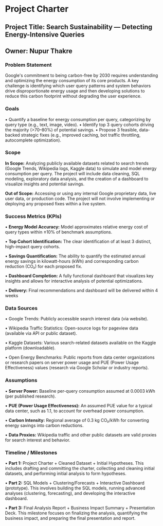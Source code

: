 # **Project Charter**



## **Project Title: Search Sustainability — Detecting Energy-Intensive Queries**


## **Owner: Nupur Thakre**





### **Problem Statement**

Google's commitment to being carbon-free by 2030 requires understanding and optimizing the energy consumption of its core products. A key challenge is identifying which user query patterns and system behaviors drive disproportionate energy usage and then developing solutions to reduce this carbon footprint without degrading the user experience.





### **Goals**

• Quantify a baseline for energy consumption per query, categorizing by query type (e.g., text, image, video).
• Identify top 3 query cohorts driving the majority (>70–80%) of potential savings.
• Propose 3 feasible, data-backed strategic fixes (e.g., improved caching, bot traffic throttling, autocomplete optimization).





### **Scope**

**In Scope:** Analyzing publicly available datasets related to search trends (Google Trends, Wikipedia logs, Kaggle data) to simulate and model energy consumption per query. The project will include data cleaning, SQL modeling, exploratory data analysis, and the creation of a dashboard to visualize insights and potential savings.

**Out of Scope:** Accessing or using any internal Google proprietary data, live user data, or production code. The project will not involve implementing or deploying any proposed fixes within a live system.





### **Success Metrics (KPIs)**

• **Energy Model Accuracy:** Model approximates relative energy cost of query types within ±10% of benchmark assumptions.

• **Top Cohort Identification:** The clear identification of at least 3 distinct, high-impact query cohorts.

• **Savings Quantification:** The ability to quantify the estimated annual energy savings in kilowatt-hours (kWh) and corresponding carbon reduction (CO₂) for each proposed fix.

• **Dashboard Completion:** A fully functional dashboard that visualizes key insights and allows for interactive analysis of potential optimizations.

• **Delivery:** Final recommendations and dashboard will be delivered within 4 weeks





### **Data Sources**

• Google Trends: Publicly accessible search interest data (via website).

• Wikipedia Traffic Statistics: Open-source logs for pageview data (available via API or public dataset).

• Kaggle Datasets: Various search-related datasets available on the Kaggle platform (downloadable).

• Open Energy Benchmarks: Public reports from data center organizations or research papers on server power usage and PUE (Power Usage Effectiveness) values (research via Google Scholar or industry reports).





### **Assumptions**

• **Server Power:** Baseline per-query consumption assumed at 0.0003 kWh (per published research).

• **PUE (Power Usage Effectiveness):** An assumed PUE value for a typical data center, such as 1.1, to account for overhead power consumption.

• **Carbon Intensity:** Regional average of 0.3 kg CO₂/kWh for converting energy savings into carbon reductions.

• **Data Proxies:** Wikipedia traffic and other public datasets are valid proxies for search interest and behavior.





### **Timeline / Milestones**

• **Part 1:** Project Charter + Cleaned Dataset + Initial Hypotheses. This includes drafting and committing the charter, collecting and cleaning initial datasets, and performing initial analysis to form hypotheses.

• **Part 2:** SQL Models + Clustering/Forecasts + Interactive Dashboard (prototype). This involves building the SQL models, running advanced analyses (clustering, forecasting), and developing the interactive dashboard.

• **Part 3:** Final Analysis Report + Business Impact Summary + Presentation Deck. This milestone focuses on finalizing the analysis, quantifying the business impact, and preparing the final presentation and report.

